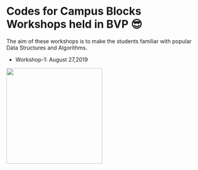 # Codes for Campus Blocks Workshops held in BVP :sunglasses:

The aim of these workshops is to make the students familiar with popular Data Structures and Algorithms. 
* Workshop-1: August 27,2019
<img src="CampusBlocksPosters/Programming Worskshop 1.0.png" width="250">
